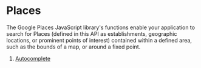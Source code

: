 # Places

The Google Places JavaScript library's functions enable your application to search for Places (defined in this API as
establishments, geographic locations, or prominent points of interest) contained within a defined area, such as the
bounds of a map, or around a fixed point.

 1. [Autocomplete](http://github.com/egeloen/IvoryGoogleMapBundle/blob/master/Resources/doc/usage/places/autocomplete.md)
